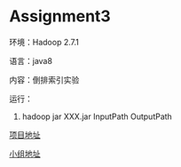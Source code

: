 # Assignment3

环境：Hadoop 2.7.1

语言：java8

内容：倒排索引实验

运行：
1. hadoop jar XXX.jar InputPath OutputPath

[项目地址](https://github.com/NJUA422Hadoop/Assignment3)

[小组地址](https://github.com/NJUA422Hadoop)
